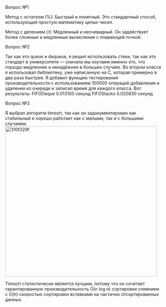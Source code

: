 Вопрос №1

Метод с остатком (%): Быстрый и понятный. Это стандартный способ, использующий простую математику целых чисел.

Метод с делением (/): Медленный и неочевидный. Он задействует более сложные и медленные вычисления с плавающей точкой.

Вопрос №2

Так как это queue и dequeue, я решил использовать стеки, так как это стандарт в университете — сначала мы изучаем именно это, что гораздо медленнее и ненадёжнее в больших случаях.
Во втором классе я использовал библиотеку, уже написанную на C, которая примерно в два раза быстрее.
Я добавил функцию тестирования производительности с использованием 100000 операций добавления и удаления из очереди и записал время для каждого класса. Вот результаты:
FIFODeque 0.013100 секунд
FIFOStacks 0.020830 секунд


Вопрос №3

Я выбрал алгоритм timsort, так как он задокументирован как стабильный и хорошо работает как с малыми, так и с большими случаями.
<img width="488" height="482" alt="310f329f" src="https://github.com/user-attachments/assets/568812a9-5b21-4d28-bd37-a57b6df14e58" />

Timsort статистически является лучшим, потому что он сочетает гарантированную производительность O(n log n) сортировки слиянием с O(n) скоростью сортировки вставками на частично отсортированных данных.
